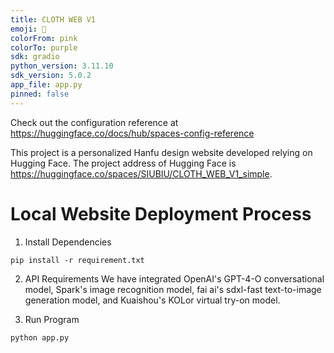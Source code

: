 ```yaml
---
title: CLOTH WEB V1
emoji: 👀
colorFrom: pink
colorTo: purple
sdk: gradio
python_version: 3.11.10
sdk_version: 5.0.2
app_file: app.py
pinned: false
---
```


Check out the configuration reference at https://huggingface.co/docs/hub/spaces-config-reference

This project is a personalized Hanfu design website developed relying on Hugging Face. The project address of Hugging Face is https://huggingface.co/spaces/SIUBIU/CLOTH_WEB_V1_simple.

# Local Website Deployment Process
1. Install Dependencies
```
pip install -r requirement.txt
```
2. API Requirements
We have integrated OpenAI's GPT-4-O conversational model, Spark's image recognition model, fai ai's sdxl-fast text-to-image generation model, and Kuaishou's KOLor virtual try-on model.

3. Run Program
```
python app.py
```
